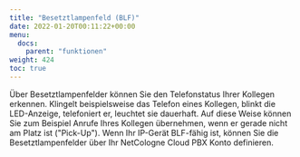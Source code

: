 ```yaml
---
title: "Besetztlampenfeld (BLF)"
date: 2022-01-20T00:11:22+00:00
menu:
  docs:
    parent: "funktionen"
weight: 424
toc: true
---
```


Über Besetztlampenfelder können Sie den Telefonstatus Ihrer Kollegen erkennen. Klingelt beispielsweise das Telefon eines Kollegen, blinkt die LED-Anzeige, telefoniert er, leuchtet sie dauerhaft. Auf diese Weise können Sie zum Beispiel Anrufe Ihres Kollegen übernehmen, wenn er gerade nicht am Platz ist ("Pick-Up"). Wenn Ihr IP-Gerät BLF-fähig ist, können Sie die Besetztlampenfelder über Ihr NetCologne Cloud PBX Konto definieren.

